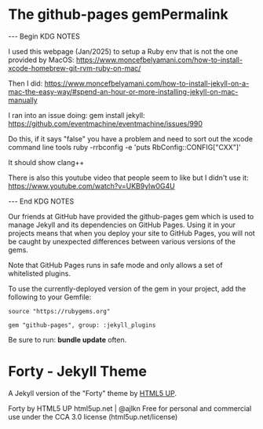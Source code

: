 # The github-pages gemPermalink

--- Begin KDG NOTES

I used this webpage (Jan/2025) to setup a Ruby env that is not the one provided by MacOS:
https://www.moncefbelyamani.com/how-to-install-xcode-homebrew-git-rvm-ruby-on-mac/


Then I did:
https://www.moncefbelyamani.com/how-to-install-jekyll-on-a-mac-the-easy-way/#spend-an-hour-or-more-installing-jekyll-on-mac-manually

I ran into an issue doing: gem install jekyll:
https://github.com/eventmachine/eventmachine/issues/990

Do this, if it says "false" you have a problem and need to sort out the xcode command line tools
ruby -rrbconfig -e 'puts RbConfig::CONFIG["CXX"]'

It should show clang++



There is also this youtube video that people seem to like but I didn't use it:
https://www.youtube.com/watch?v=UKB9ylw0G4U

--- End KDG NOTES



Our friends at GitHub have provided the github-pages gem which is used to manage Jekyll and its dependencies on GitHub Pages. Using it in your projects means that when you deploy your site to GitHub Pages, you will not be caught by unexpected differences between various versions of the gems.

Note that GitHub Pages runs in safe mode and only allows a set of whitelisted plugins.

To use the currently-deployed version of the gem in your project, add the following to your Gemfile:
~~~
source "https://rubygems.org"

gem "github-pages", group: :jekyll_plugins
~~~
Be sure to run: **bundle update** often.



# Forty - Jekyll Theme

A Jekyll version of the "Forty" theme by [HTML5 UP](https://html5up.net/).  

Forty by HTML5 UP
html5up.net | @ajlkn
Free for personal and commercial use under the CCA 3.0 license (html5up.net/license)
